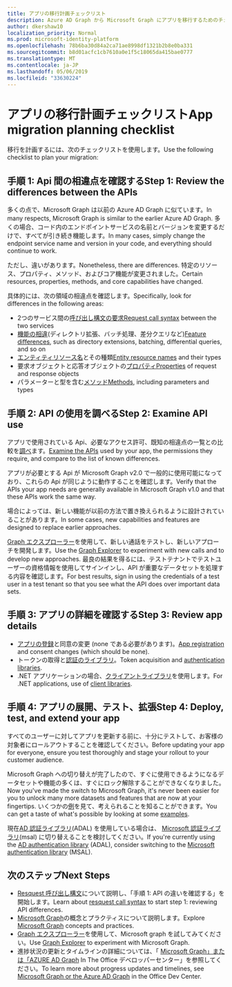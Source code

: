 ```yaml
---
title: アプリの移行計画チェックリスト
description: Azure AD Graph から Microsoft Graph にアプリを移行するためのチェックリスト
author: dkershaw10
localization_priority: Normal
ms.prod: microsoft-identity-platform
ms.openlocfilehash: 78b6ba30d84a2ca71ae8998df1321b2b8e0ba331
ms.sourcegitcommit: b8d01acfc1cb7610a0e1f5c18065da415bae0777
ms.translationtype: MT
ms.contentlocale: ja-JP
ms.lasthandoff: 05/06/2019
ms.locfileid: "33630224"
---
```

# <a name="app-migration-planning-checklist"></a><span data-ttu-id="73e0f-103">アプリの移行計画チェックリスト</span><span class="sxs-lookup"><span data-stu-id="73e0f-103">App migration planning checklist</span></span>

<span data-ttu-id="73e0f-104">移行を計画するには、次のチェックリストを使用します。</span><span class="sxs-lookup"><span data-stu-id="73e0f-104">Use the following checklist to plan your migration:</span></span>

## <a name="step-1-review-the-differences-between-the-apis"></a><span data-ttu-id="73e0f-105">手順 1: Api 間の相違点を確認する</span><span class="sxs-lookup"><span data-stu-id="73e0f-105">Step 1: Review the differences between the APIs</span></span>

<span data-ttu-id="73e0f-106">多くの点で、Microsoft Graph は以前の Azure AD Graph に似ています。</span><span class="sxs-lookup"><span data-stu-id="73e0f-106">In many respects, Microsoft Graph is similar to the earlier Azure AD Graph.</span></span> <span data-ttu-id="73e0f-107">多くの場合、コード内のエンドポイントサービスの名前とバージョンを変更するだけで、すべてが引き続き機能します。</span><span class="sxs-lookup"><span data-stu-id="73e0f-107">In many cases, simply change the endpoint service name and version in your code, and everything should continue to work.</span></span>

<span data-ttu-id="73e0f-108">ただし、違いがあります。</span><span class="sxs-lookup"><span data-stu-id="73e0f-108">Nonetheless, there are differences.</span></span> <span data-ttu-id="73e0f-109">特定のリソース、プロパティ、メソッド、およびコア機能が変更されました。</span><span class="sxs-lookup"><span data-stu-id="73e0f-109">Certain resources, properties, methods, and core capabilities have changed.</span></span>

<span data-ttu-id="73e0f-110">具体的には、次の領域の相違点を確認します。</span><span class="sxs-lookup"><span data-stu-id="73e0f-110">Specifically, look for differences in the following areas:</span></span>

- <span data-ttu-id="73e0f-111">2つのサービス間の[呼び出し構文の要求](migrate-azure-ad-graph-request-differences.md)</span><span class="sxs-lookup"><span data-stu-id="73e0f-111">[Request call syntax](migrate-azure-ad-graph-request-differences.md) between the two services</span></span>
- <span data-ttu-id="73e0f-112">[機能の相違](migrate-azure-ad-graph-feature-differences.md)(ディレクトリ拡張、バッチ処理、差分クエリなど)</span><span class="sxs-lookup"><span data-stu-id="73e0f-112">[Feature differences](migrate-azure-ad-graph-feature-differences.md), such as directory extensions, batching, differential queries, and so on</span></span>
- <span data-ttu-id="73e0f-113">[エンティティリソース名](migrate-azure-ad-graph-resource-differences.md)とその種類</span><span class="sxs-lookup"><span data-stu-id="73e0f-113">[Entity resource names](migrate-azure-ad-graph-resource-differences.md) and their types</span></span>
- <span data-ttu-id="73e0f-114">要求オブジェクトと応答オブジェクトの[プロパティ](migrate-azure-ad-graph-property-differences.md)</span><span class="sxs-lookup"><span data-stu-id="73e0f-114">[Properties](migrate-azure-ad-graph-property-differences.md) of request and response objects</span></span>
- <span data-ttu-id="73e0f-115">パラメーターと型を含む[メソッド](migrate-azure-ad-graph-method-differences.md)</span><span class="sxs-lookup"><span data-stu-id="73e0f-115">[Methods](migrate-azure-ad-graph-method-differences.md), including parameters and types</span></span>

## <a name="step-2-examine-api-use"></a><span data-ttu-id="73e0f-116">手順 2: API の使用を調べる</span><span class="sxs-lookup"><span data-stu-id="73e0f-116">Step 2: Examine API use</span></span>

<span data-ttu-id="73e0f-117">アプリで使用されている Api、必要なアクセス許可、既知の相違点の一覧との比較を[調べ](migrate-azure-ad-graph-audit-api-use.md)ます。</span><span class="sxs-lookup"><span data-stu-id="73e0f-117">[Examine the APIs](migrate-azure-ad-graph-audit-api-use.md) used by your app, the permissions they require, and compare to the list of known differences.</span></span>  

<span data-ttu-id="73e0f-118">アプリが必要とする Api が Microsoft Graph v2.0 で一般的に使用可能になっており、これらの Api が同じように動作することを確認します。</span><span class="sxs-lookup"><span data-stu-id="73e0f-118">Verify that the APIs your app needs are generally available in Microsoft Graph v1.0 and that these APIs work the same way.</span></span>

<span data-ttu-id="73e0f-119">場合によっては、新しい機能が以前の方法で置き換えられるように設計されていることがあります。</span><span class="sxs-lookup"><span data-stu-id="73e0f-119">In some cases, new capabilities and features are designed to replace earlier approaches.</span></span>

<span data-ttu-id="73e0f-120">[Graph エクスプローラー](https://aka.ms/ge)を使用して、新しい通話をテストし、新しいアプローチを開発します。</span><span class="sxs-lookup"><span data-stu-id="73e0f-120">Use the [Graph Explorer](https://aka.ms/ge) to experiment with new calls and to develop new approaches.</span></span> <span data-ttu-id="73e0f-121">最良の結果を得るには、テストテナントでテストユーザーの資格情報を使用してサインインし、API が重要なデータセットを処理する内容を確認します。</span><span class="sxs-lookup"><span data-stu-id="73e0f-121">For best results, sign in using the credentials of a test user in a test tenant so that you see what the API does over important data sets.</span></span>

## <a name="step-3-review-app-details"></a><span data-ttu-id="73e0f-122">手順 3: アプリの詳細を確認する</span><span class="sxs-lookup"><span data-stu-id="73e0f-122">Step 3: Review app details</span></span>

  - <span data-ttu-id="73e0f-123">[アプリの登録](migrate-azure-ad-graph-app-registration.md)と同意の変更 (none である必要があります)。</span><span class="sxs-lookup"><span data-stu-id="73e0f-123">[App registration](migrate-azure-ad-graph-app-registration.md) and consent changes (which should be none).</span></span>
  - <span data-ttu-id="73e0f-124">トークンの取得と[認証のライブラリ](migrate-azure-ad-graph-authentication-library.md)。</span><span class="sxs-lookup"><span data-stu-id="73e0f-124">Token acquisition and [authentication libraries](migrate-azure-ad-graph-authentication-library.md).</span></span>
  - <span data-ttu-id="73e0f-125">.NET アプリケーションの場合、[クライアントライブラリ](migrate-azure-ad-graph-client-libraries.md)を使用します。</span><span class="sxs-lookup"><span data-stu-id="73e0f-125">For .NET applications, use of [client libraries](migrate-azure-ad-graph-client-libraries.md).</span></span>

## <a name="step-4-deploy-test-and-extend-your-app"></a><span data-ttu-id="73e0f-126">手順 4: アプリの展開、テスト、拡張</span><span class="sxs-lookup"><span data-stu-id="73e0f-126">Step 4: Deploy, test, and extend your app</span></span>

<span data-ttu-id="73e0f-127">すべてのユーザーに対してアプリを更新する前に、十分にテストして、お客様の対象者にロールアウトすることを確認してください。</span><span class="sxs-lookup"><span data-stu-id="73e0f-127">Before updating your app for everyone, ensure you test thoroughly and stage your rollout to your customer audience.</span></span>

<span data-ttu-id="73e0f-128">Microsoft Graph への切り替えが完了したので、すぐに使用できるようになるデータセットや機能の多くは、すぐにロック解除することができなくなりました。</span><span class="sxs-lookup"><span data-stu-id="73e0f-128">Now you've made the switch to Microsoft Graph, it's never been easier for you to unlock many more datasets and features that are now at your fingertips.</span></span> <span data-ttu-id="73e0f-129">いくつかの[例](/graph/examples)を見て、考えられることを知ることができます。</span><span class="sxs-lookup"><span data-stu-id="73e0f-129">You can get a taste of what's possible by looking at some [examples](/graph/examples).</span></span>

<span data-ttu-id="73e0f-130">現在[AD 認証ライブラリ](https://docs.microsoft.com/azure/active-directory/develop/active-directory-authentication-libraries)(ADAL) を使用している場合は、 [Microsoft 認証ライブラリ](https://docs.microsoft.com/azure/active-directory/develop/reference-v2-libraries)(msal) に切り替えることを検討してください。</span><span class="sxs-lookup"><span data-stu-id="73e0f-130">If you're currently using the [AD authentication library](https://docs.microsoft.com/azure/active-directory/develop/active-directory-authentication-libraries) (ADAL), consider switching to the [Microsoft authentication library](https://docs.microsoft.com/azure/active-directory/develop/reference-v2-libraries) (MSAL).</span></span>

## <a name="next-steps"></a><span data-ttu-id="73e0f-131">次のステップ</span><span class="sxs-lookup"><span data-stu-id="73e0f-131">Next Steps</span></span>

- <span data-ttu-id="73e0f-132">[Resquest 呼び出し構文](migrate-azure-ad-graph-request-differences.md)について説明し、「手順 1: API の違いを確認する」を開始します。</span><span class="sxs-lookup"><span data-stu-id="73e0f-132">Learn about [resquest call syntax](migrate-azure-ad-graph-request-differences.md) to start step 1: reviewing API differences.</span></span>
- <span data-ttu-id="73e0f-133">[Microsoft Graph](/graph/overview)の概念とプラクティスについて説明します。</span><span class="sxs-lookup"><span data-stu-id="73e0f-133">Explore [Microsoft Graph](/graph/overview) concepts and practices.</span></span>
- <span data-ttu-id="73e0f-134">[Graph エクスプローラー](https://aka.ms/ge)を使用して、Microsoft graph を試してみてください。</span><span class="sxs-lookup"><span data-stu-id="73e0f-134">Use [Graph Explorer](https://aka.ms/ge) to experiment with Microsoft Graph.</span></span>
- <span data-ttu-id="73e0f-135">進捗状況の更新とタイムラインの詳細については、「 [Microsoft Graph」または「AZURE AD Graph](https://dev.office.com/blogs/microsoft-graph-or-azure-ad-graph) In The Office デベロッパーセンター」を参照してください。</span><span class="sxs-lookup"><span data-stu-id="73e0f-135">To learn more about progress updates and timelines, see [Microsoft Graph or the Azure AD Graph](https://dev.office.com/blogs/microsoft-graph-or-azure-ad-graph) in the Office Dev Center.</span></span>
